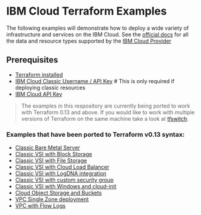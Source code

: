 # IBM Cloud Terraform Examples
The following examples will demonstrate how to deploy a wide variety of infrastructure and services on the IBM Cloud. See the [official docs](https://cloud.ibm.com/docs/terraform?topic=terraform-index-of-terraform-resources-and-data-sources) for all the data and resource types supported by the [IBM Cloud Provider](https://github.com/IBM-Cloud/terraform-provider-ibm)

## Prerequisites
* [Terraform installed](https://www.terraform.io/intro/getting-started/install.html)
* [IBM Cloud Classic Username / API Key](https://cloud.ibm.com/docs/account?topic=account-classic_keys) # This is only required if deploying classic resources
* [IBM Cloud API Key](https://cloud.ibm.com/docs/account?topic=account-userapikey#create_user_key)

> The examples in this respository are currently being ported to work with Terraform 0.13 and above. If you would like to work with multiple versions of Terraform on the same machine take a look at [tfswitch](https://github.com/warrensbox/terraform-switcher).

### Examples that have been ported to Terraform v0.13 syntax:
 - [Classic Bare Metal Server](ClassicVSI-BlockStorage/README.md)
 - [Classic VSI with Block Storage](BlockVSI/README.md)
 - [Classic VSI with File Storage](ClassicVSI-FileStorage/README.md)
 - [Classic VSI with Cloud Load Balancer](ClassicVSI-LBaaS/README.md)
 - [Classic VSI with LogDNA integration](ClassicVSI-LogDNA/README.md)
 - [Classic VSI with custom security group](ClassicVSI-SecurityGroups/README.md)
 - [Classic VSI with Windows and cloud-init](ClassicVSI-WindowsCloudInit/README.md)
 - [Cloud Object Storage and Buckets](Cloud-Object-Storage/README.md)
 - [VPC Single Zone deployment](VPC-SingleZone/README.md)
 - [VPC with Flow Logs](VPC-Flowlogs/README.md)